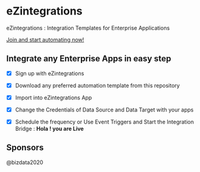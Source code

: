 # eZintegrations
eZintegrations : Integration Templates for Enterprise Applications

[Join and start automating now!](https://system-na14-west.bizdata360.com/#/start-free-trial)

## Integrate any Enterprise Apps in easy step
- [X] Sign up with eZintegrations
- [X] Download any preferred automation template from this repository
- [X] Import into eZintegrations App
- [X] Change the Credentials of Data Source and Data Target with your apps
- [X] Schedule the frequency or Use Event Triggers and Start the Integration Bridge : **Hola ! you are Live**


## Sponsors
@bizdata2020
